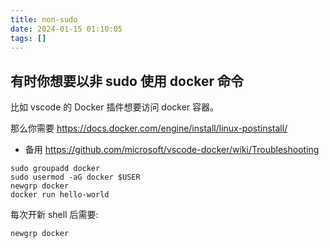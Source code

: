```yaml
---
title: non-sudo
date: 2024-01-15 01:10:05
tags: []
---
```

## 有时你想要以非 sudo 使用 docker 命令

比如 vscode 的 Docker 插件想要访问 docker 容器。

那么你需要 https://docs.docker.com/engine/install/linux-postinstall/
- 备用 https://github.com/microsoft/vscode-docker/wiki/Troubleshooting

```
sudo groupadd docker
sudo usermod -aG docker $USER
newgrp docker
docker run hello-world
```

每次开新 shell 后需要:

```
newgrp docker
```

